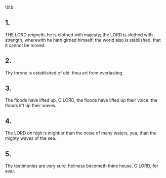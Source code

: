 \b\b
## 1.
THE LORD reigneth, he is clothed with majesty; the LORD is clothed with strength, wherewith he hath girded himself: the world also is stablished, that it cannot be moved.
## 2.
Thy throne is established of old: thou art from everlasting.
## 3.
The floods have lifted up, O LORD, the floods have lifted up their voice; the floods lift up their waves.
## 4.
The LORD on high is mightier than the noise of many waters, yea, than the mighty waves of the sea.
## 5.
Thy testimonies are very sure: holiness becometh thine house, O LORD, for ever.
